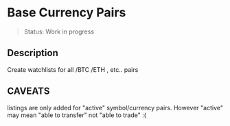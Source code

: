 # Base Currency Pairs

> Status: Work in progress

## Description

Create watchlists for all /BTC /ETH , etc.. pairs

## CAVEATS

listings are only added for "active" symbol/currency pairs. However "active" may mean "able to transfer" not "able to trade" :(
